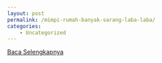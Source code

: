```yaml
---
layout: post
permalink: /mimpi-rumah-banyak-sarang-laba-laba/
categories:
    - Uncategorized
---
```


[Baca Selengkapnya](/07)